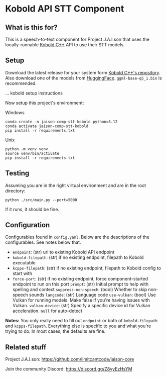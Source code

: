 # Kobold API STT Component

## What is this for?

This is a speech-to-text component for Project J.A.I.son that uses the locally-runnable [Kobold C++](https://github.com/LostRuins/koboldcpp) API to use their STT models.

## Setup

Download the latest release for your system form [Kobold C++'s repository](https://github.com/LostRuins/koboldcpp). Also download one of the models from [HuggingFace](https://huggingface.co/ggerganov/whisper.cpp/tree/main). `ggml-base-q5_1.bin` is recommended.

... kobold setup instructions

Now setup this project's environment:

Windows
```
conda create -n jaison-comp-stt-kobold python=3.12
conda activate jaison-comp-stt-kobold
pip install -r requirements.txt
```

Unix
```
python -m venv venv
source venv/bin/activate
pip install -r requirements.txt
```

## Testing
Assuming you are in the right virtual environment and are in the root directory:
```
python ./src/main.py --port=5000
```
If it runs, it should be fine.

## Configuration

Configurables found in `config.yaml`. Below are the descriptions of the configurables. See notes below that.

- `endpoint`: (str) url to existing Kobold API endpoint
- `kobold-filepath`: (str) if no existing endpoint, filepath to Kobold executable
- `kcpps-filepath`: (str) if no existing endpoint, filepath to Kobold config to start with
- `force-port`: (str) if no existing endpoint, force component-started endpoint to run on this port
`prompt`: (str) Initial prompt to help with spelling and context
`suppress-non-speech`: (bool) Whether to skip non-speech sounds
`langcode`: (str) Language code
`use-vulkan`: (bool) Use Vulkan for running models. Make false if you're having issues with Vulkan.
`vulkan-device`: (str) Specify a specific device id for Vulkan acceleration. `null` for auto-detect

**Notes:** You only really need to fill out `endpoint` or both of `kobold-filepath` and `kcpps-filepath`. Everything else is specific to you and what you're trying to do. In most cases, the defaults are fine.



## Related stuff

Project J.A.I.son: https://github.com/limitcantcode/jaison-core

Join the community Discord: https://discord.gg/Z8yyEzHsYM
